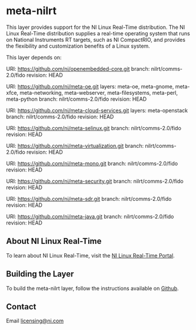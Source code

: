 meta-nilrt
=====

This layer provides support for the NI Linux Real-Time distribution. The NI Linux Real-Time distribution supplies a real-time operating system that runs on National Instruments RT targets, such as NI CompactRIO, and provides the flexibility and customization benefits of a Linux system.

This layer depends on:

URI: https://github.com/ni/openembedded-core.git
branch: nilrt/comms-2.0/fido
revision: HEAD

URI: https://github.com/ni/meta-oe.git
layers: meta-oe, meta-gnome, meta-xfce, meta-networking, meta-webserver, meta-filesystems,
meta-perl, meta-python
branch: nilrt/comms-2.0/fido
revision: HEAD

URI: https://github.com/ni/meta-cloud-services.git
layers: meta-openstack
branch: nilrt/comms-2.0/fido
revision: HEAD

URI: https://github.com/ni/meta-selinux.git
branch: nilrt/comms-2.0/fido
revision: HEAD

URI: https://github.com/ni/meta-virtualization.git
branch: nilrt/comms-2.0/fido
revision: HEAD

URI: https://github.com/ni/meta-mono.git
branch: nilrt/comms-2.0/fido
revision: HEAD

URI: https://github.com/ni/meta-security.git
branch: nilrt/comms-2.0/fido
revision: HEAD

URI: https://github.com/ni/meta-sdr.git
branch: nilrt/comms-2.0/fido
revision: HEAD

URI: https://github.com/ni/meta-java.git
branch: nilrt/comms-2.0/fido
revision: HEAD

About NI Linux Real-Time
------------------------
To learn about NI Linux Real-Time, visit the [NI Linux Real-Time Portal].

Building the Layer
-----------

To build the meta-nilrt layer, follow the instructions available on [Github].

Contact
----
Email [licensing@ni.com]

[NI Linux Real-Time Portal]:http://www.ni.com/white-paper/14627/en/
[Github]:https://www.github.com/ni/nilrt
[licensing@ni.com]:mailto:licensing@ni.com
